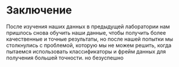# Заключение
После изучения наших данных в предыдущей лаборатории нам пришлось снова обучить наши данные, чтобы получить более качественные и точные результаты, но после нашей попытки мы столкнулись с проблемой, которую мы не можем решить, когда пытаемся использовать классификаторы и фрейм данных для получения большей точности. но безуспешно

